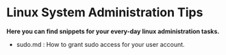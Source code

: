 # Linux System Administration Tips
**Here you can find snippets for your every-day linux administration tasks.**

- sudo.md : How to grant sudo access for your user account.
